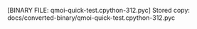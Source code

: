 [BINARY FILE: qmoi-quick-test.cpython-312.pyc]
Stored copy: docs/converted-binary/qmoi-quick-test.cpython-312.pyc
